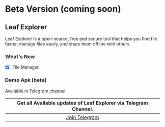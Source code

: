 # Beta Version (coming soon)
## Leaf Explorer
Leaf Explorer is a open-source, free and secure tool that helps you find file faster, manage files easily, and share them offline with others.

### What's New
- [x] File Manager.

### Demo Apk (beta)
Available in [Telegram channel](https://t.me/Shiv_Shambhu_Github)

|Get all Available updates of Leaf Explorer via Telegram Channel.|
|:---:|
|[Join Telegram](https://t.me/Shiv_Shambhu_Github)|
